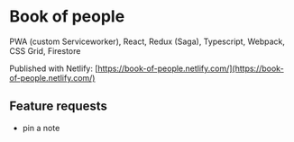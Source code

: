 # Book of people

PWA (custom Serviceworker), React, Redux (Saga), Typescript, Webpack, CSS Grid, Firestore

Published with Netlify: [https://book-of-people.netlify.com/](https://book-of-people.netlify.com/)

## Feature requests

- pin a note
